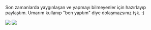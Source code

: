 Son zamanlarda yaygınlaşan ve yapmayı bilmeyenler için hazırlayıp paylaştım. Umarım kullanıp "ben yaptım" diye dolaşmazsınız tşk. :)

<img src="https://eresbos.please-end.me/5ij8vXrRU.png">
<img src="https://eresbos.please-end.me/5ijydA42N.png">
